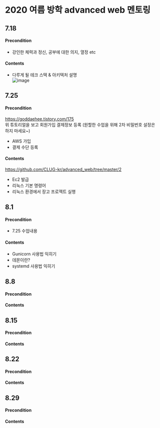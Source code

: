# 2020 여름 방학 advanced web 멘토링


## 7.18
#### Precondition
- 강인한 체력과 정신, 공부에 대한 의지, 열정 etc
#### Contents
- 다루게 될 테크 스택 & 아키텍처 설명<br>
![image](https://user-images.githubusercontent.com/26591788/87870822-89378680-c9e6-11ea-89fa-d27d1360d970.png) 


## 7.25
#### Precondition
https://goddaehee.tistory.com/175  
위 튜토리얼을 보고 회원가입 결제정보 등록
(원할한 수업을 위해 2차 비밀번호 설정은 하지 마세요~)
- AWS 가입
- 결제 수단 등록
#### Contents
https://github.com/CLUG-kr/advanced_web/tree/master/2
- Ec2 발급
- 리눅스 기본 명령어
- 리눅스 환경에서 장고 프로젝트 실행

## 8.1
#### Precondition
- 7.25 수업내용
#### Contents
- Gunicorn 사용법 익히기
- 데몬이란?
- systemd 사용법 익히기

## 8.8
#### Precondition
#### Contents

## 8.15
#### Precondition
#### Contents

## 8.22
#### Precondition
#### Contents

## 8.29
#### Precondition
#### Contents
